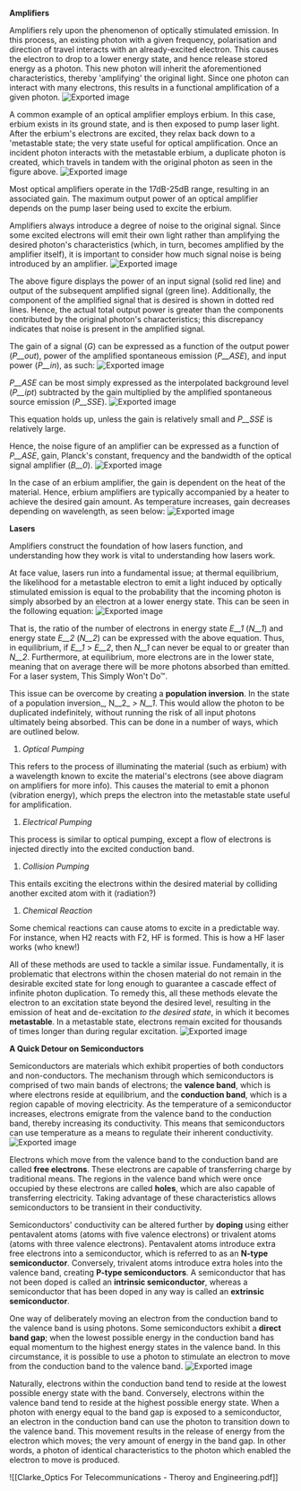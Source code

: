 **Amplifiers**
 
Amplifiers rely upon the phenomenon of optically stimulated emission. In this process, an existing photon with a given frequency, polarisation and direction of travel interacts with an already-excited electron. This causes the electron to drop to a lower energy state, and hence release stored energy as a photon. This new photon will inherit the aforementioned characteristics, thereby 'amplifying' the original light. Since one photon can interact with many electrons, this results in a functional amplification of a given photon.
 ![Exported image](Exported%20image%2020241010164035-0.png)  

A common example of an optical amplifier employs erbium. In this case, erbium exists in its ground state, and is then exposed to pump laser light. After the erbium's electrons are excited, they relax back down to a 'metastable state; the very state useful for optical amplification. Once an incident photon interacts with the metastable erbium, a duplicate photon is created, which travels in tandem with the original photon as seen in the figure above.
 ![Exported image](Exported%20image%2020241010164037-1.png)  

Most optical amplifiers operate in the 17dB-25dB range, resulting in an associated gain. The maximum output power of an optical amplifier depends on the pump laser being used to excite the erbium.
 
Amplifiers always introduce a degree of noise to the original signal. Since some excited electrons will emit their own light rather than amplifying the desired photon's characteristics (which, in turn, becomes amplified by the amplifier itself), it is important to consider how much signal noise is being introduced by an amplifier.
 ![Exported image](Exported%20image%2020241010164039-2.png)  

The above figure displays the power of an input signal (solid red line) and output of the subsequent amplified signal (green line). Additionally, the component of the amplified signal that is desired is shown in dotted red lines. Hence, the actual total output power is greater than the components contributed by the original photon's characteristics; this discrepancy indicates that noise is present in the amplified signal.
 
The gain of a signal (_G_) can be expressed as a function of the output power (_P__out_), power of the amplified spontaneous emission (_P__ASE_), and input power (_P__in_), as such:
 ![Exported image](Exported%20image%2020241010164042-3.png)  

_P__ASE_ can be most simply expressed as the interpolated background level (_P__ipt_) subtracted by the gain multiplied by the amplified spontaneous source emission (_P__SSE_).
 ![Exported image](Exported%20image%2020241010164044-4.png)  

This equation holds up, unless the gain is relatively small and _P__SSE_ is relatively large.
 
Hence, the noise figure of an amplifier can be expressed as a function of _P__ASE_, gain, Planck's constant, frequency and the bandwidth of the optical signal amplifier (_B__0_).
 ![Exported image](Exported%20image%2020241010164048-5.png)  

In the case of an erbium amplifier, the gain is dependent on the heat of the material. Hence, erbium amplifiers are typically accompanied by a heater to achieve the desired gain amount. As temperature increases, gain decreases depending on wavelength, as seen below:
 ![Exported image](Exported%20image%2020241010164050-6.png)     

**Lasers**
 
Amplifiers construct the foundation of how lasers function, and understanding how they work is vital to understanding how lasers work.
 
At face value, lasers run into a fundamental issue; at thermal equilibrium, the likelihood for a metastable electron to emit a light induced by optically stimulated emission is equal to the probability that the incoming photon is simply absorbed by an electron at a lower energy state. This can be seen in the following equation:
 ![Exported image](Exported%20image%2020241010164052-7.png)  

That is, the ratio of the number of electrons in energy state _E__1_ (_N__1_) and energy state _E__2_ (_N__2_) can be expressed with the above equation. Thus, in equilibrium, if _E__1_ > _E__2_, then _N__1_ can never be equal to or greater than _N__2_. Furthermore, at equilibrium, more electrons are in the lower state, meaning that on average there will be more photons absorbed than emitted. For a laser system, This Simply Won't Do™.
 
This issue can be overcome by creating a **population inversion**. In the state of a population inversion_, N__2_ _> N__1_. This would allow the photon to be duplicated indefinitely, without running the risk of all input photons ultimately being absorbed. This can be done in a number of ways, which are outlined below.
 
1. _Optical Pumping_

This refers to the process of illuminating the material (such as erbium) with a wavelength known to excite the material's electrons (see above diagram on amplifiers for more info). This causes the material to emit a phonon (vibration energy), which preps the electron into the metastable state useful for amplification.
 
1. _Electrical Pumping_

This process is similar to optical pumping, except a flow of electrons is injected directly into the excited conduction band.
 
1. _Collision Pumping_

This entails exciting the electrons within the desired material by colliding another excited atom with it (radiation?)
 
1. _Chemical Reaction_

Some chemical reactions can cause atoms to excite in a predictable way. For instance, when H2 reacts with F2, HF is formed. This is how a HF laser works (who knew!)
 
All of these methods are used to tackle a similar issue. Fundamentally, it is problematic that electrons within the chosen material do not remain in the desirable excited state for long enough to guarantee a cascade effect of infinite photon duplication. To remedy this, all these methods elevate the electron to an excitation state beyond the desired level, resulting in the emission of heat and de-excitation _to the desired state_, in which it becomes **metastable**. In a metastable state, electrons remain excited for thousands of times longer than during regular excitation.
 ![Exported image](Exported%20image%2020241010164054-8.png)  

**A Quick Detour on Semiconductors**
 
Semiconductors are materials which exhibit properties of both conductors and non-conductors. The mechanism through which semiconductors is comprised of two main bands of electrons; the **valence band**, which is where electrons reside at equilibrium, and the **conduction band**, which is a region capable of moving electricity. As the temperature of a semiconductor increases, electrons emigrate from the valence band to the conduction band, thereby increasing its conductivity. This means that semiconductors can use temperature as a means to regulate their inherent conductivity.
 ![Exported image](Exported%20image%2020241010164055-9.png)  

Electrons which move from the valence band to the conduction band are called **free electrons**. These electrons are capable of transferring charge by traditional means. The regions in the valence band which were once occupied by these electrons are called **holes**, which are also capable of transferring electricity. Taking advantage of these characteristics allows semiconductors to be transient in their conductivity.
 
Semiconductors' conductivity can be altered further by **doping** using either pentavalent atoms (atoms with five valence electrons) or trivalent atoms (atoms with three valence electrons). Pentavalent atoms introduce extra free electrons into a semiconductor, which is referred to as an **N-type semiconductor**. Conversely, trivalent atoms introduce extra holes into the valence band, creating **P-type semiconductors**. A semiconductor that has not been doped is called an **intrinsic semiconductor**, whereas a semiconductor that has been doped in any way is called an **extrinsic semiconductor**.
 
One way of deliberately moving an electron from the conduction band to the valence band is using photons. Some semiconductors exhibit a **direct band gap**; when the lowest possible energy in the conduction band has equal momentum to the highest energy states in the valence band. In this circumstance, it is possible to use a photon to stimulate an electron to move from the conduction band to the valence band.
 ![Exported image](Exported%20image%2020241010164057-10.png)  

Naturally, electrons within the conduction band tend to reside at the lowest possible energy state with the band. Conversely, electrons within the valence band tend to reside at the highest possible energy state. When a photon with energy equal to the band gap is exposed to a semiconductor, an electron in the conduction band can use the photon to transition down to the valence band. This movement results in the release of energy from the electron which moves; the very amount of energy in the band gap. In other words, a photon of identical characteristics to the photon which enabled the electron to move is produced.
 
![[Clarke_Optics For Telecommunications - Theroy and Engineering.pdf]]